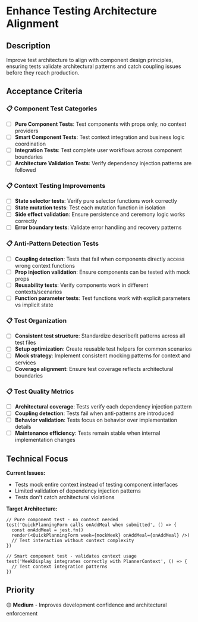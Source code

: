# Enhance Testing Architecture Alignment

## Description

Improve test architecture to align with component design principles, ensuring tests validate architectural patterns and catch coupling issues before they reach production.

## Acceptance Criteria

### 📋 **Component Test Categories**

- [ ] **Pure Component Tests**: Test components with props only, no context providers
- [ ] **Smart Component Tests**: Test context integration and business logic coordination
- [ ] **Integration Tests**: Test complete user workflows across component boundaries
- [ ] **Architecture Validation Tests**: Verify dependency injection patterns are followed

### 📋 **Context Testing Improvements**

- [ ] **State selector tests**: Verify pure selector functions work correctly
- [ ] **State mutation tests**: Test each mutation function in isolation
- [ ] **Side effect validation**: Ensure persistence and ceremony logic works correctly
- [ ] **Error boundary tests**: Validate error handling and recovery patterns

### 📋 **Anti-Pattern Detection Tests**

- [ ] **Coupling detection**: Tests that fail when components directly access wrong context functions
- [ ] **Prop injection validation**: Ensure components can be tested with mock props
- [ ] **Reusability tests**: Verify components work in different contexts/scenarios
- [ ] **Function parameter tests**: Test functions work with explicit parameters vs implicit state

### 📋 **Test Organization**

- [ ] **Consistent test structure**: Standardize describe/it patterns across all test files
- [ ] **Setup optimization**: Create reusable test helpers for common scenarios
- [ ] **Mock strategy**: Implement consistent mocking patterns for context and services
- [ ] **Coverage alignment**: Ensure test coverage reflects architectural boundaries

### 📋 **Test Quality Metrics**

- [ ] **Architectural coverage**: Tests verify each dependency injection pattern
- [ ] **Coupling detection**: Tests fail when anti-patterns are introduced
- [ ] **Behavior validation**: Tests focus on behavior over implementation details
- [ ] **Maintenance efficiency**: Tests remain stable when internal implementation changes

## Technical Focus

**Current Issues:**
- Tests mock entire context instead of testing component interfaces
- Limited validation of dependency injection patterns
- Tests don't catch architectural violations

**Target Architecture:**
```tsx
// Pure component test - no context needed
test('QuickPlanningForm calls onAddMeal when submitted', () => {
  const onAddMeal = jest.fn()
  render(<QuickPlanningForm week={mockWeek} onAddMeal={onAddMeal} />)
  // Test interaction without context complexity
})

// Smart component test - validates context usage
test('WeekDisplay integrates correctly with PlannerContext', () => {
  // Test context integration patterns
})
```

## Priority

🟡 **Medium** - Improves development confidence and architectural enforcement
